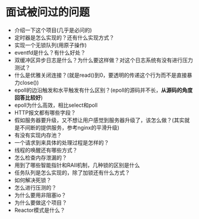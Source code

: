 # 面试被问过的问题

* 介绍一下这个项目(几乎是必问的)
* 定时器是怎么实现的？还有什么实现方式？
* 实现一个无锁队列(用原子操作)
* eventfd是什么？有什么好处？
* 双缓冲区异步日志是什么？为什么要这样做？对这个日志系统有没有进行压力测试？
* 什么是优雅关闭连接？(就是read()到0，要透明的传递这个行为而不是直接暴力close())
* epoll的边沿触发和水平触发有什么区别？(epoll的源码并不长，**从源码的角度回答比较好**)
* epoll为什么高效，相比select和poll
* HTTP报文都有哪些字段？
* 假如服务器要升级，又不想让用户感觉到服务器升级了，该怎么做？(其实就是不间断的提供服务，参考nginx的平滑升级)
* 有没有实现内存池？
* 一个请求到来具体的处理过程是怎样的？
* 线程的唤醒还有哪些方式？
* 怎么检查内存泄漏的？
* 用到了哪些智能指针和RAII机制，几种锁的区别是什么
* 任务队列是怎么实现的，除了加锁还有什么方式？
* 如何解决死锁？
* 怎么进行压测的？
* 为什么要用非阻塞io？
* 为什么要做这个项目？
* Reactor模式是什么？